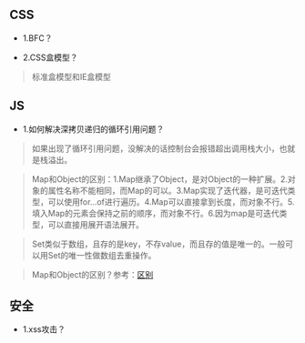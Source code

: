 ## CSS

- 1.BFC？

- 2.CSS盒模型？

>标准盒模型和IE盒模型

## JS

- 1.如何解决深拷贝递归的循环引用问题？

>如果出现了循环引用问题，没解决的话控制台会报错超出调用栈大小，也就是栈溢出。

>Map和Object的区别：1.Map继承了Object，是对Object的一种扩展。2.对象的属性名称不能相同，而Map的可以。3.Map实现了迭代器，是可迭代类型，可以使用for...of进行遍历。4.Map可以直接拿到长度，而对象不行。5.填入Map的元素会保持之前的顺序，而对象不行。6.因为map是可迭代类型，可以直接用展开语法展开。

>Set类似于数组，且存的是key，不存value，而且存的值是唯一的。一般可以用Set的唯一性做数组去重操作。

>Map和Object的区别？参考：[区别](https://www.jianshu.com/p/94cf51649517)



## 安全

- 1.xss攻击？
